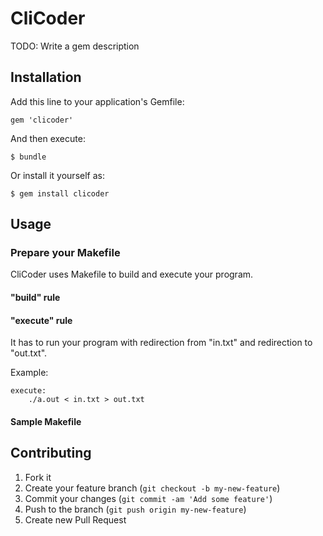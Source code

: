 # CliCoder

TODO: Write a gem description

## Installation

Add this line to your application's Gemfile:

    gem 'clicoder'

And then execute:

    $ bundle

Or install it yourself as:

    $ gem install clicoder

## Usage

### Prepare your Makefile

CliCoder uses Makefile to build and execute your program.

#### "build" rule

#### "execute" rule

It has to run your program with redirection from "in.txt" and redirection to "out.txt".

Example:

    execute:
        ./a.out < in.txt > out.txt

#### Sample Makefile

## Contributing

1. Fork it
2. Create your feature branch (`git checkout -b my-new-feature`)
3. Commit your changes (`git commit -am 'Add some feature'`)
4. Push to the branch (`git push origin my-new-feature`)
5. Create new Pull Request
